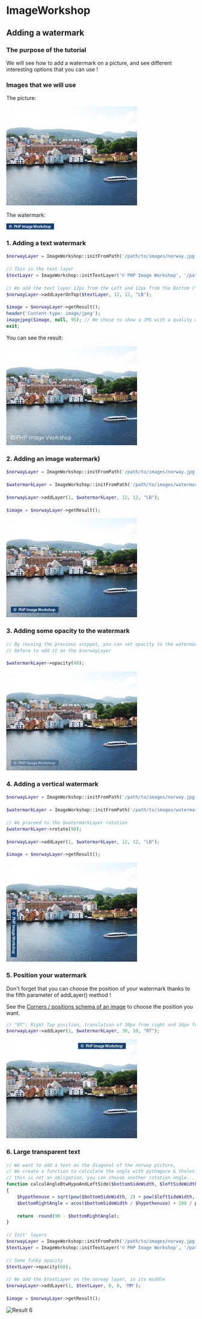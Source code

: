 # ImageWorkshop

## Adding a watermark

### The purpose of the tutorial

We will see how to add a watermark on a picture, and see different interesting options that you can use !

### Images that we will use

The picture:

![Norway picture](img/watermark/xnorway.jpg)

The watermark:

![Watermark](img/watermark/xwatermark.png)

### 1. Adding a text watermark

```php
$norwayLayer = ImageWorkshop::initFromPath('/path/to/images/norway.jpg');

// This is the text layer
$textLayer = ImageWorkshop::initTextLayer('© PHP Image Workshop', '/path/to/fonts/arial.ttf', 11, 'ffffff', 0);

// We add the text layer 12px from the Left and 12px from the Bottom ("LB") of the norway layer:
$norwayLayer->addLayerOnTop($textLayer, 12, 12, "LB");

$image = $norwayLayer->getResult();
header('Content-type: image/jpeg');
imagejpeg($image, null, 95); // We chose to show a JPG with a quality of 95%
exit;
```

You can see the result:

![Result 1](img/watermark/xresult1.jpg)

### 2. Adding an image watermark)

```php
$norwayLayer = ImageWorkshop::initFromPath('/path/to/images/norway.jpg');

$watermarkLayer = ImageWorkshop::initFromPath('/path/to/images/watermark.png');

$norwayLayer->addLayer(1, $watermarkLayer, 12, 12, "LB");

$image = $norwayLayer->getResult();
```

![Result 2](img/watermark/xresult2.jpg)

### 3. Adding some opacity to the watermark

```php
// By reusing the previous snippet, you can set opacity to the watermark layer
// before to add it on the $norwayLayer

$watermarkLayer->opacity(40);
```

![Result 3](img/watermark/xresult3.jpg)

### 4. Adding a vertical watermark

```php
$norwayLayer = ImageWorkshop::initFromPath('/path/to/images/norway.jpg');

$watermarkLayer = ImageWorkshop::initFromPath('/path/to/images/watermark.png');

// We proceed to the $watermarkLayer rotation
$watermarkLayer->rotate(90);

$norwayLayer->addLayer(1, $watermarkLayer, 12, 12, "LB");

$image = $norwayLayer->getResult();
```

![Result 4](img/watermark/xresult4.jpg)

### 5. Position your watermark

Don't forget that you can choose the position of your watermark thanks to the fifth parameter of addLayer() method !

See the [Corners / positions schema of an image](TODO) to choose the position you want.

```php
// "RT": Right Top position, translation of 30px from right and 10px from top
$norwayLayer->addLayer(1, $watermarkLayer, 30, 10, "RT");
```

![Result 5](img/watermark/xresult5.jpg)

### 6. Large transparent text

```php
// We want to add a text on the diagonal of the norway picture,
// We create a function to calculate the angle with pythagore & thales theorems
// this is not an obligation, you can choose another rotation angle...
function calculAngleBtwHypoAndLeftSide($bottomSideWidth, $leftSideWidth)
{
    $hypothenuse = sqrt(pow($bottomSideWidth, 2) + pow($leftSideWidth, 2));
    $bottomRightAngle = acos($bottomSideWidth / $hypothenuse) + 180 / pi();

    return -round(90 - $bottomRightAngle);
}

// Init' layers
$norwayLayer = ImageWorkshop::initFromPath('/path/to/images/norway.jpg');
$textLayer = ImageWorkshop::initTextLayer('© PHP Image Workshop', '/path/to/fonts/arial.ttf', 22, 'ffffff', calculAngleBtwHypoAndLeftSide($norwayLayer->getWidth(), $norwayLayer->getHeight()));

// Some funky opacity
$textLayer->opacity(60);

// We add the $textLayer on the norway layer, in its middle
$norwayLayer->addLayer(1, $textLayer, 0, 0, 'MM');

$image = $norwayLayer->getResult();
````

![Result 6](img/watermark/xresult6.jpg)
